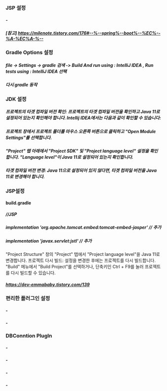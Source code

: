 ### JSP 설정
##### - 
##### [참고] https://milenote.tistory.com/176#--%--spring%--boot%--%EC%--%A-%EC%A-%--

### Gradle Options 설정
##### file -> Settings -> gradle 검색 -> Build And run using : IntelliJ IDEA , Run tests using : IntelliJ IDEA 선택
##### 다시 gradle 동작

### JDK 설정
##### 프로젝트의 타겟 컴파일 버전 확인: 프로젝트의 타겟 컴파일 버전을 확인하고 Java 11로 설정되어 있는지 확인해야 합니다. Intellij IDEA에서는 다음과 같이 확인할 수 있습니다:
#####  프로젝트 창에서 프로젝트 폴더를 마우스 오른쪽 버튼으로 클릭하고 "Open Module Settings"를 선택합니다.
#####  "Project" 탭 아래에서 "Project SDK" 및 "Project language level" 설정을 확인합니다. "Language level"이 Java 11로 설정되어 있는지 확인합니다.
#####  타겟 컴파일 버전 변경: Java 11으로 설정되어 있지 않다면, 타겟 컴파일 버전을 Java 11로 변경해야 합니다.


### JSP설정
#### build.gradle
#####	//JSP
##### implementation 'org.apache.tomcat.embed:tomcat-embed-jasper' // 추가
##### implementation 'javax.servlet:jstl' // 추가
 

"Project Structure" 창의 "Project" 탭에서 "Project language level"을 Java 11로 변경합니다.
프로젝트 다시 빌드: 설정을 변경한 후에는 프로젝트를 다시 빌드합니다. "Build" 메뉴에서 "Build Project"를 선택하거나, 단축키인 Ctrl + F9를 눌러 프로젝트를 다시 빌드할 수 있습니다.
##### https://dev-emmababy.tistory.com/139
### 편리한 플러그인 설정
##### - 
##### -

### DBConntion PlugIn
##### - 
##### - 





###
##### - 
##### - 






